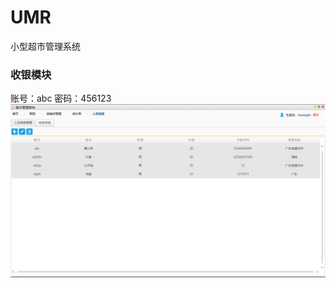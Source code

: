 # UMR
小型超市管理系统
<h3>收银模块</h3>
账号：abc
密码：456123
<br>
<img src="https://github.com/Dkingo/UMR/blob/master/img/人员管理.jpg"></img>
